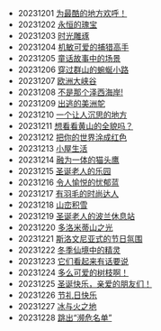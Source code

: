 ﻿
* 20231201 [为最酷的地方欢呼！](https://cn.bing.com/th?id=OHR.IcebergAntarctica_ZH-CN2053356825_1920x1080.jpg&rf=LaDigue_1920x1080.jpg&pid=hp) 
* 20231202 [永恒的瑰宝](https://cn.bing.com/th?id=OHR.GwaliorFortMP_ZH-CN3300432281_1920x1080.jpg&rf=LaDigue_1920x1080.jpg&pid=hp) 
* 20231203 [时光雕琢](https://cn.bing.com/th?id=OHR.VermilionCliffs_ZH-CN3945784250_1920x1080.jpg&rf=LaDigue_1920x1080.jpg&pid=hp) 
* 20231204 [机敏可爱的捕猎高手](https://cn.bing.com/th?id=OHR.CheetahDay_ZH-CN5114530695_1920x1080.jpg&rf=LaDigue_1920x1080.jpg&pid=hp) 
* 20231205 [童话故事中的场景](https://cn.bing.com/th?id=OHR.AlpsCastles_ZH-CN5078013932_1920x1080.jpg&rf=LaDigue_1920x1080.jpg&pid=hp) 
* 20231206 [穿过群山的蜿蜒小路](https://cn.bing.com/th?id=OHR.DardagnaWaterfalls_ZH-CN5613123621_1920x1080.jpg&rf=LaDigue_1920x1080.jpg&pid=hp) 
* 20231207 [欧洲大峡谷](https://cn.bing.com/th?id=OHR.GrandCanyonVerdon_ZH-CN6025902720_1920x1080.jpg&rf=LaDigue_1920x1080.jpg&pid=hp) 
* 20231208 [不是那个泽西海岸!](https://cn.bing.com/th?id=OHR.JerseyIsland_ZH-CN6224973235_1920x1080.jpg&rf=LaDigue_1920x1080.jpg&pid=hp) 
* 20231209 [出逃的美洲鸵](https://cn.bing.com/th?id=OHR.PatagoniaGuanaco_ZH-CN6438038982_1920x1080.jpg&rf=LaDigue_1920x1080.jpg&pid=hp) 
* 20231210 [一个让人沉思的地方](https://cn.bing.com/th?id=OHR.LlanberisSnowdoniaSunset_ZH-CN6682238671_1920x1080.jpg&rf=LaDigue_1920x1080.jpg&pid=hp) 
* 20231211 [想看看黄山的全貌吗？](https://cn.bing.com/th?id=OHR.MountainDayChina_ZH-CN6894169616_1920x1080.jpg&rf=LaDigue_1920x1080.jpg&pid=hp) 
* 20231212 [把你的世界涂成红色](https://cn.bing.com/th?id=OHR.Poinsettia_ZH-CN7255902344_1920x1080.jpg&rf=LaDigue_1920x1080.jpg&pid=hp) 
* 20231213 [小屋生活](https://cn.bing.com/th?id=OHR.LofotenRorbu_ZH-CN7790383976_1920x1080.jpg&rf=LaDigue_1920x1080.jpg&pid=hp) 
* 20231214 [融为一体的猫头鹰](https://cn.bing.com/th?id=OHR.BorealOwl_ZH-CN7957240111_1920x1080.jpg&rf=LaDigue_1920x1080.jpg&pid=hp) 
* 20231215 [圣诞老人的乐园](https://cn.bing.com/th?id=OHR.SantaPark_ZH-CN7444715899_1920x1080.jpg&rf=LaDigue_1920x1080.jpg&pid=hp) 
* 20231216 [令人愉悦的忧郁蓝](https://cn.bing.com/th?id=OHR.GrandPlaceXmas_ZH-CN8299342316_1920x1080.jpg&rf=LaDigue_1920x1080.jpg&pid=hp) 
* 20231217 [有羽毛的时尚达人](https://cn.bing.com/th?id=OHR.WinterWaxwings_ZH-CN9274297835_1920x1080.jpg&rf=LaDigue_1920x1080.jpg&pid=hp) 
* 20231218 [山峦积雪](https://cn.bing.com/th?id=OHR.CapitolReefSnow_ZH-CN0085775882_1920x1080.jpg&rf=LaDigue_1920x1080.jpg&pid=hp) 
* 20231219 [圣诞老人的波兰休息站](https://cn.bing.com/th?id=OHR.WarsawChristmas_ZH-CN0949732911_1920x1080.jpg&rf=LaDigue_1920x1080.jpg&pid=hp) 
* 20231220 [多洛米蒂山之光](https://cn.bing.com/th?id=OHR.ValGardenaItaly_ZH-CN2405437494_1920x1080.jpg&rf=LaDigue_1920x1080.jpg&pid=hp) 
* 20231221 [斯洛文尼亚式的节日氛围](https://cn.bing.com/th?id=OHR.LjubljanaLights_ZH-CN3179297953_1920x1080.jpg&rf=LaDigue_1920x1080.jpg&pid=hp) 
* 20231222 [冬季仙境中的精灵](https://cn.bing.com/th?id=OHR.WinterSolstice2023_ZH-CN4450201916_1920x1080.jpg&rf=LaDigue_1920x1080.jpg&pid=hp) 
* 20231223 [它们看起来有话要说](https://cn.bing.com/th?id=OHR.FestivusPenguins_ZH-CN5191348531_1920x1080.jpg&rf=LaDigue_1920x1080.jpg&pid=hp) 
* 20231224 [多么可爱的树枝啊！](https://cn.bing.com/th?id=OHR.EstoniaXmasEve_ZH-CN5870799404_1920x1080.jpg&rf=LaDigue_1920x1080.jpg&pid=hp) 
* 20231225 [圣诞快乐，亲爱的朋友们！](https://cn.bing.com/th?id=OHR.CaribouChristmas_ZH-CN6264028572_1920x1080.jpg&rf=LaDigue_1920x1080.jpg&pid=hp) 
* 20231226 [节礼日快乐](https://cn.bing.com/th?id=OHR.BoxingDaySunrise_ZH-CN7431512686_1920x1080.jpg&rf=LaDigue_1920x1080.jpg&pid=hp) 
* 20231227 [冰与火之地](https://cn.bing.com/th?id=OHR.KirkjufellAurora_ZH-CN7878752057_1920x1080.jpg&rf=LaDigue_1920x1080.jpg&pid=hp) 
* 20231228 [跳出“濒危名单”](https://cn.bing.com/th?id=OHR.GreenlandHumpback_ZH-CN8145852053_1920x1080.jpg&rf=LaDigue_1920x1080.jpg&pid=hp) 

